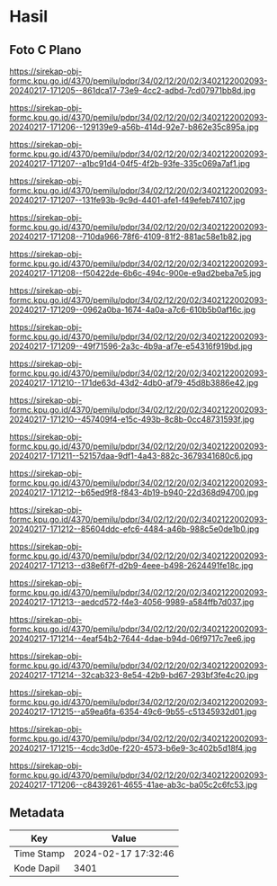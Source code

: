 # Hasil

## Foto C Plano

https://sirekap-obj-formc.kpu.go.id/4370/pemilu/pdpr/34/02/12/20/02/3402122002093-20240217-171205--861dca17-73e9-4cc2-adbd-7cd07971bb8d.jpg

https://sirekap-obj-formc.kpu.go.id/4370/pemilu/pdpr/34/02/12/20/02/3402122002093-20240217-171206--129139e9-a56b-414d-92e7-b862e35c895a.jpg

https://sirekap-obj-formc.kpu.go.id/4370/pemilu/pdpr/34/02/12/20/02/3402122002093-20240217-171207--a1bc91d4-04f5-4f2b-93fe-335c069a7af1.jpg

https://sirekap-obj-formc.kpu.go.id/4370/pemilu/pdpr/34/02/12/20/02/3402122002093-20240217-171207--131fe93b-9c9d-4401-afe1-f49efeb74107.jpg

https://sirekap-obj-formc.kpu.go.id/4370/pemilu/pdpr/34/02/12/20/02/3402122002093-20240217-171208--710da966-78f6-4109-81f2-881ac58e1b82.jpg

https://sirekap-obj-formc.kpu.go.id/4370/pemilu/pdpr/34/02/12/20/02/3402122002093-20240217-171208--f50422de-6b6c-494c-900e-e9ad2beba7e5.jpg

https://sirekap-obj-formc.kpu.go.id/4370/pemilu/pdpr/34/02/12/20/02/3402122002093-20240217-171209--0962a0ba-1674-4a0a-a7c6-610b5b0af16c.jpg

https://sirekap-obj-formc.kpu.go.id/4370/pemilu/pdpr/34/02/12/20/02/3402122002093-20240217-171209--49f71596-2a3c-4b9a-af7e-e54316f919bd.jpg

https://sirekap-obj-formc.kpu.go.id/4370/pemilu/pdpr/34/02/12/20/02/3402122002093-20240217-171210--171de63d-43d2-4db0-af79-45d8b3886e42.jpg

https://sirekap-obj-formc.kpu.go.id/4370/pemilu/pdpr/34/02/12/20/02/3402122002093-20240217-171210--457409f4-e15c-493b-8c8b-0cc48731593f.jpg

https://sirekap-obj-formc.kpu.go.id/4370/pemilu/pdpr/34/02/12/20/02/3402122002093-20240217-171211--52157daa-9df1-4a43-882c-3679341680c6.jpg

https://sirekap-obj-formc.kpu.go.id/4370/pemilu/pdpr/34/02/12/20/02/3402122002093-20240217-171212--b65ed9f8-f843-4b19-b940-22d368d94700.jpg

https://sirekap-obj-formc.kpu.go.id/4370/pemilu/pdpr/34/02/12/20/02/3402122002093-20240217-171212--85604ddc-efc6-4484-a46b-988c5e0de1b0.jpg

https://sirekap-obj-formc.kpu.go.id/4370/pemilu/pdpr/34/02/12/20/02/3402122002093-20240217-171213--d38e6f7f-d2b9-4eee-b498-2624491fe18c.jpg

https://sirekap-obj-formc.kpu.go.id/4370/pemilu/pdpr/34/02/12/20/02/3402122002093-20240217-171213--aedcd572-f4e3-4056-9989-a584ffb7d037.jpg

https://sirekap-obj-formc.kpu.go.id/4370/pemilu/pdpr/34/02/12/20/02/3402122002093-20240217-171214--4eaf54b2-7644-4dae-b94d-06f9717c7ee6.jpg

https://sirekap-obj-formc.kpu.go.id/4370/pemilu/pdpr/34/02/12/20/02/3402122002093-20240217-171214--32cab323-8e54-42b9-bd67-293bf3fe4c20.jpg

https://sirekap-obj-formc.kpu.go.id/4370/pemilu/pdpr/34/02/12/20/02/3402122002093-20240217-171215--a59ea6fa-6354-49c6-9b55-c51345932d01.jpg

https://sirekap-obj-formc.kpu.go.id/4370/pemilu/pdpr/34/02/12/20/02/3402122002093-20240217-171215--4cdc3d0e-f220-4573-b6e9-3c402b5d18f4.jpg

https://sirekap-obj-formc.kpu.go.id/4370/pemilu/pdpr/34/02/12/20/02/3402122002093-20240217-171206--c8439261-4655-41ae-ab3c-ba05c2c6fc53.jpg


## Metadata

| Key        | Value               |
| ---------- | ------------------- |
| Time Stamp | 2024-02-17 17:32:46 |
| Kode Dapil | 3401                |



